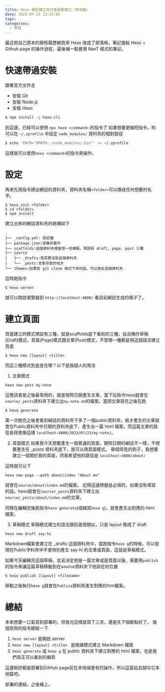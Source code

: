```yaml
---
title: Hexo 網誌建立與文章頁面建立（本地篇）
date: 2023-07-22 13:33:05
tags:
categories:
  - 學習
---
```


最近把自己原本的靜態履歷網頁用 Hexo 改成了部落格，筆記幾點 Hexo + Github page 的操作過程，最後補一點套用 NexT 樣式的筆記。

<!-- more -->

# 快速帶過安裝
跟著官方文件走 

- 安裝 Git
- 安裝 Node.js
- 安裝 Hexo

```bash
$ npm install -g hexo-cli
```
到這邊，已經可以使用 `npx hexo <command>` 的指令了
如果想要更縮短指令，則可以在 `~/.zprofile` 中設定 `node_modules/` 資料夾的相對路徑

```bash
$ echo 'PATH="$PATH:./node_modules/.bin"' >> ~/.zprofile
```
這樣就可以使用`hexo <command>`的指令來操作。

# 設定
再來先用指令建出網誌的資料夾，資料夾名稱`<folder>`可以換成任何想要的名字。
```
$ hexo init <folder>
$ cd <folder>
$ npm install
```
建立出來的網誌資料夾的結構如下

```
.
├── _config.yml: 設定檔
├── package.json:安裝的套件
├── scaffolds:這個資料夾裡會放一些模板，預設有 draft, page, post 三種
├── source
|   ├── _drafts:我其實沒有這個資料夾
|   └── _posts:文章存放的地方
└── themes:如果從 git clone 樣式下來的話，可以放在這個資料夾
```

這時跑指令
```
$ hexo server
```
就可以開啟瀏覽器到 `http://localhost:4000/` 看目前網誌生成的樣子了。

# 建立頁面

頁面建立的模式預設有三種，就是scaffolds底下看到的三種，姑且稱作草稿(Draft)模式，頁面(Page)模式跟文章(Post)模式，不管哪一種都是用這個語法建立頁面

```
$ hexo new [layout] <title>
```
而這三種模式到底差在哪？以下是我個人的用法

1. 文章模式
```
hexo new post my-note
```
這應該會是之後最常用的，就是按照日期產生文章，當下玩指令hexo就會在`source/_posts`資料夾下建立出`my-note.md`的檔案，當把文章寫完之後在跑

```
$ hexo generate
```
第一次跑完之後會看到網誌的資料夾下多了一個public資料夾，剛才產生的文章就會在Public資料夾中日期的資料夾底下，產生出一篇 html 檔案，而這篇文章的路徑長得會像這樣 `localhost:4000/2023/07/23/my-note/`。

2. 頁面模式
如果我今天想要產生一個普通的頁面，跟照日期的網誌不一樣，不想要產生在 _posts 資料夾底下，就可以用頁面模式。
舉個常見的例子，我想要建立一個關於我的頁面，而我希望他的路徑是 `localhost:4000/about/`

這時就可以下
```
hexo new page --path about/index "About me"
```
就會在`source/about/index.md`的檔案。
記得這邊標題是必填的，如果沒有填寫的話，hexo就會在`source/_posts`資料夾下建立出`source/_posts/about/index.md`的文章。

同樣在編輯完後跑指令`hexo generate`(或縮寫`hexo g`)，就會產生出對應的 html 檔案。

3. 草稿模式
草稿模式建立的語法跟前面很類似，只是 layout 換成了 draft
```
hexo new draft say-hi
```
Markdown檔案會建立在 _drafts 這個資料夾中，當跑指令`hexo g`的時候，可以發現在Public字料夾中不會特別產生 say-hi 的文章或頁面，這就是草稿模式。

如果今天編輯完這個草稿，並且決定他是一篇文章或是頁面以後，需要用`publish`的指令來讓這篇草稿移動到在source資料夾下他該在的位置

```
$ hexo publish [layout] <filename>
```
移動之後執行`hexo g`就會在`Publice`資料夾產生對應的htm檔案。

# 總結
本來想要一口氣寫到部署的，但我光這樣就寫了三天，還是先下個斷點好了。
幾個常用的指令總結一下

1. `hexo server` 是開啟 server
2. `hexo new [layout] <title> ` 是根據模式建立 Markdown 檔案
3. `hexo generate` 或 `hexo g` 在 public 資料夾下建立對應的 html 檔案，也是我們真正可以看到的網頁

這邊剛好都是部署到GitHub page前在本地端會有的操作，所以這篇姑且就叫它本地篇吧。

部署的連結，之後補上。